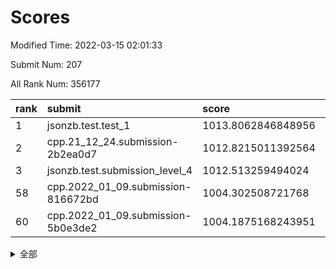 # Scores

Modified Time: 2022-03-15 02:01:33

Submit Num: 207

All Rank Num: 356177

| rank |               submit               |       score        |       sigma        | pk_num |
| :--- | :--------------------------------- | :----------------- | :----------------- | :----- |
| 1    | jsonzb.test.test_1                 | 1013.8062846848956 | 0.8074803075313728 | 6879   |
| 2    | cpp.21_12_24.submission-2b2ea0d7   | 1012.8215011392564 | 0.7891437778058706 | 6884   |
| 3    | jsonzb.test.submission_level_4     | 1012.513259494024  | 0.7904198349389555 | 6883   |
| 58   | cpp.2022_01_09.submission-816672bd | 1004.302508721768  | 0.7294512636711499 | 6884   |
| 60   | cpp.2022_01_09.submission-5b0e3de2 | 1004.1875168243951 | 0.7173826116510805 | 6883   |


<details>
<summary>全部</summary>

| rank |                 submit                 |       score        |       sigma        | pk_num |
| :--- | :------------------------------------- | :----------------- | :----------------- | :----- |
| 1    | jsonzb.test.test_1                     | 1013.8062846848956 | 0.8074803075313728 | 6879   |
| 2    | cpp.21_12_24.submission-2b2ea0d7       | 1012.8215011392564 | 0.7891437778058706 | 6884   |
| 3    | jsonzb.test.submission_level_4         | 1012.513259494024  | 0.7904198349389555 | 6883   |
| 4    | gobigger.level_3.submission_level_3_2  | 1011.8054909403378 | 0.7611567568181917 | 6883   |
| 5    | gobigger.level_3.submission_level_3_36 | 1011.7602026398254 | 0.7731976608261569 | 6884   |
| 6    | gobigger.level_3.submission_level_3_20 | 1011.3785100027454 | 0.7753939701458828 | 6885   |
| 7    | gobigger.level_3.submission_level_3_6  | 1011.3679185863367 | 0.7806938377014311 | 6880   |
| 8    | gobigger.level_3.submission_level_3_30 | 1011.3558336443859 | 0.7975334017573462 | 6881   |
| 9    | gobigger.level_3.submission_level_3_40 | 1011.2692627352579 | 0.7692969909367816 | 6881   |
| 10   | gobigger.level_3.submission_level_3_47 | 1011.1601236920878 | 0.7729809734527876 | 6883   |
| 11   | gobigger.level_3.submission_level_3_24 | 1011.0357662574364 | 0.7541619771425072 | 6883   |
| 12   | gobigger.level_3.submission_level_3_15 | 1010.9114080290717 | 0.7844024168356811 | 6881   |
| 13   | gobigger.level_3.submission_level_3_43 | 1010.8989046151806 | 0.7811257498487291 | 6883   |
| 14   | gobigger.level_3.submission_level_3_10 | 1010.8768936600305 | 0.7649656835949905 | 6883   |
| 15   | gobigger.level_3.submission_level_3_35 | 1010.8209212810016 | 0.7654062963133016 | 6879   |
| 16   | gobigger.level_3.submission_level_3_49 | 1010.7508990291484 | 0.757214258430335  | 6884   |
| 17   | gobigger.level_3.submission_level_3_12 | 1010.7143490484499 | 0.7975198610074745 | 6879   |
| 18   | gobigger.level_3.submission_level_3_21 | 1010.67548449401   | 0.754743862273803  | 6882   |
| 19   | gobigger.level_3.submission_level_3_8  | 1010.6022142480922 | 0.7783086857929666 | 6880   |
| 20   | gobigger.level_3.submission_level_3_37 | 1010.5354047288587 | 0.7494819540303456 | 6882   |
| 21   | gobigger.level_3.submission_level_3_18 | 1010.5166727623442 | 0.7586759930466642 | 6888   |
| 22   | gobigger.level_3.submission_level_3_26 | 1010.4548849563921 | 0.7436440569748904 | 6883   |
| 23   | gobigger.level_3.submission_level_3_38 | 1010.3491758368525 | 0.7639178435712309 | 6882   |
| 24   | gobigger.level_3.submission_level_3_48 | 1010.2480490784124 | 0.770704987843206  | 6884   |
| 25   | gobigger.level_3.submission_level_3_11 | 1010.233002279955  | 0.7662233800234994 | 6881   |
| 26   | gobigger.level_3.submission_level_3_32 | 1010.1937761580625 | 0.7592055307579577 | 6883   |
| 27   | gobigger.level_3.submission_level_3_23 | 1010.104925940185  | 0.7524783260309065 | 6880   |
| 28   | gobigger.level_3.submission_level_3_29 | 1010.0460750268568 | 0.7495722124452978 | 6886   |
| 29   | gobigger.level_3.submission_level_3_44 | 1010.0010740685887 | 0.7474761814617841 | 6880   |
| 30   | gobigger.level_3.submission_level_3_34 | 1009.9780741206299 | 0.7569773694551291 | 6883   |
| 31   | gobigger.level_3.submission_level_3_13 | 1009.9502423455115 | 0.7362290187356584 | 6883   |
| 32   | gobigger.level_3.submission_level_3_9  | 1009.946975112598  | 0.7490583791850731 | 6881   |
| 33   | gobigger.level_3.submission_level_3_42 | 1009.8908243789612 | 0.7491357544068241 | 6887   |
| 34   | gobigger.level_3.submission_level_3_33 | 1009.8587956150719 | 0.7845392506989001 | 6882   |
| 35   | gobigger.level_3.submission_level_3_28 | 1009.8582715022792 | 0.7377125793644942 | 6883   |
| 36   | gobigger.level_3.submission_level_3_22 | 1009.84600280157   | 0.7651229665633242 | 6882   |
| 37   | gobigger.level_3.submission_level_3_4  | 1009.6849561017455 | 0.7663662452605887 | 6883   |
| 38   | gobigger.level_3.submission_level_3_41 | 1009.6071438801325 | 0.754928651016265  | 6883   |
| 39   | gobigger.level_3.submission_level_3_1  | 1009.5537061422541 | 0.7625493417339553 | 6888   |
| 40   | gobigger.level_3.submission_level_3_19 | 1009.5402468478148 | 0.7492830238554286 | 6881   |
| 41   | gobigger.level_3.submission_level_3_5  | 1009.5074670426974 | 0.7524370256695404 | 6885   |
| 42   | gobigger.level_3.submission_level_3_25 | 1009.4684211666034 | 0.7411806364637661 | 6881   |
| 43   | gobigger.level_3.submission_level_3_7  | 1009.4578633012228 | 0.7609427825803149 | 6876   |
| 44   | gobigger.level_3.submission_level_3_27 | 1009.4320529314995 | 0.7755261463399237 | 6882   |
| 45   | gobigger.level_3.submission_level_3_16 | 1009.3150504733694 | 0.7519408202389574 | 6883   |
| 46   | gobigger.level_3.submission_level_3_14 | 1009.2895524974692 | 0.7367433070969239 | 6884   |
| 47   | gobigger.level_3.submission_level_3_17 | 1009.2358336365585 | 0.7489243892920691 | 6881   |
| 48   | gobigger.level_3.submission_level_3_31 | 1009.23150818751   | 0.7414238903584371 | 6883   |
| 49   | gobigger.level_3.submission_level_3_45 | 1009.1649822875667 | 0.7575322954278115 | 6885   |
| 50   | gobigger.level_3.submission_level_3_3  | 1008.9071497717214 | 0.7455013376467319 | 6882   |
| 51   | gobigger.level_3.submission_level_3_46 | 1008.7365882124702 | 0.7699627387711502 | 6882   |
| 52   | gobigger.level_3.submission_level_3_0  | 1008.2817692730248 | 0.7455139171637964 | 6882   |
| 53   | gobigger.level_3.submission_level_3_39 | 1007.9606330816853 | 0.7452308127050417 | 6879   |
| 54   | gobigger.level_1.submission_level_1_13 | 1004.7351124725403 | 0.7272692264254519 | 6882   |
| 55   | gobigger.level_1.submission_level_1_41 | 1004.6116938182304 | 0.7203318569311292 | 6878   |
| 56   | gobigger.level_1.submission_level_1_38 | 1004.4557386220282 | 0.7203777592720689 | 6877   |
| 57   | gobigger.level_1.submission_level_1_42 | 1004.3188438753066 | 0.7244431139995627 | 6884   |
| 58   | cpp.2022_01_09.submission-816672bd     | 1004.302508721768  | 0.7294512636711499 | 6884   |
| 59   | gobigger.level_1.submission_level_1_34 | 1004.2427563227969 | 0.7351701694696466 | 6881   |
| 60   | cpp.2022_01_09.submission-5b0e3de2     | 1004.1875168243951 | 0.7173826116510805 | 6883   |
| 61   | gobigger.level_1.submission_level_1_16 | 1004.1777919130552 | 0.7222912321980586 | 6883   |
| 62   | gobigger.level_1.submission_level_1_9  | 1004.1711259111312 | 0.7222011437858713 | 6886   |
| 63   | gobigger.level_1.submission_level_1_17 | 1004.1509400273936 | 0.7060687261833104 | 6883   |
| 64   | gobigger.level_1.submission_level_1_2  | 1004.0732852300077 | 0.7165314581176476 | 6886   |
| 65   | gobigger.level_1.submission_level_1_35 | 1003.9282758176562 | 0.7231489313504248 | 6885   |
| 66   | gobigger.level_1.submission_level_1_14 | 1003.8879491305431 | 0.711830334590046  | 6881   |
| 67   | gobigger.level_1.submission_level_1_6  | 1003.8784575682674 | 0.715153717804821  | 6886   |
| 68   | gobigger.level_1.submission_level_1_4  | 1003.7819866909498 | 0.7192823737558809 | 6882   |
| 69   | gobigger.level_1.submission_level_1_1  | 1003.7105828772942 | 0.7165696274415762 | 6882   |
| 70   | gobigger.level_1.submission_level_1_5  | 1003.66817119998   | 0.7171303522928327 | 6884   |
| 71   | gobigger.level_1.submission_level_1_30 | 1003.6625954042372 | 0.7231708002652066 | 6886   |
| 72   | gobigger.level_1.submission_level_1_48 | 1003.6150540621061 | 0.7225510398550913 | 6883   |
| 73   | gobigger.level_1.submission_level_1_33 | 1003.5998232189311 | 0.7088712981501736 | 6881   |
| 74   | gobigger.level_1.submission_level_1_26 | 1003.5206841378645 | 0.7162592302397089 | 6885   |
| 75   | gobigger.level_1.submission_level_1_29 | 1003.4559214295255 | 0.7193788933033396 | 6888   |
| 76   | gobigger.level_1.submission_level_1_19 | 1003.4473259451065 | 0.7160006468984611 | 6881   |
| 77   | gobigger.level_1.submission_level_1_46 | 1003.4186161949231 | 0.708057230584427  | 6886   |
| 78   | gobigger.level_1.submission_level_1_37 | 1003.4112237149465 | 0.7132025539222002 | 6887   |
| 79   | gobigger.level_1.submission_level_1_25 | 1003.3658251732992 | 0.717195767305797  | 6884   |
| 80   | gobigger.level_1.submission_level_1_28 | 1003.2102718061334 | 0.7169584688913002 | 6883   |
| 81   | gobigger.level_1.submission_level_1_36 | 1003.1787991685513 | 0.7165669619859001 | 6885   |
| 82   | gobigger.level_1.submission_level_1_44 | 1003.1473176693696 | 0.7035950294678581 | 6881   |
| 83   | gobigger.level_1.submission_level_1_11 | 1003.1227585437966 | 0.7165424740374834 | 6883   |
| 84   | gobigger.level_1.submission_level_1_49 | 1003.0913416053501 | 0.7111912357076657 | 6881   |
| 85   | gobigger.level_1.submission_level_1_27 | 1003.0063231581114 | 0.7133362885622241 | 6879   |
| 86   | gobigger.level_1.submission_level_1_12 | 1002.9960157863441 | 0.7193328690437156 | 6879   |
| 87   | gobigger.level_1.submission_level_1_43 | 1002.9829523369016 | 0.7185963912443557 | 6881   |
| 88   | gobigger.level_1.submission_level_1_24 | 1002.9257678135322 | 0.7072225416162696 | 6884   |
| 89   | gobigger.level_1.submission_level_1_40 | 1002.918665879296  | 0.7179784076727416 | 6879   |
| 90   | gobigger.level_1.submission_level_1_15 | 1002.913908154159  | 0.7189067569359521 | 6881   |
| 91   | gobigger.level_1.submission_level_1_39 | 1002.9018698392713 | 0.7127621043619031 | 6881   |
| 92   | gobigger.level_1.submission_level_1_18 | 1002.8881927598682 | 0.7050732208281684 | 6888   |
| 93   | gobigger.level_1.submission_level_1_0  | 1002.8013248290519 | 0.7173663039658299 | 6887   |
| 94   | gobigger.level_1.submission_level_1_8  | 1002.7024493822124 | 0.7132452010089335 | 6884   |
| 95   | gobigger.level_1.submission_level_1_21 | 1002.5371013053325 | 0.7143833699788418 | 6882   |
| 96   | gobigger.level_1.submission_level_1_3  | 1002.5335153448289 | 0.7135167531499911 | 6884   |
| 97   | gobigger.level_1.submission_level_1_31 | 1002.4055785453908 | 0.7174709795219955 | 6885   |
| 98   | gobigger.level_1.submission_level_1_22 | 1002.3996514012067 | 0.7248317742178552 | 6885   |
| 99   | gobigger.level_1.submission_level_1_32 | 1002.3473122831527 | 0.7072537095597357 | 6881   |
| 100  | gobigger.level_1.submission_level_1_45 | 1002.2275799550453 | 0.7077587414717943 | 6881   |
| 101  | gobigger.level_1.submission_level_1_10 | 1002.2245197665007 | 0.7101054609348959 | 6879   |
| 102  | gobigger.level_1.submission_level_1_23 | 1002.1749826687628 | 0.7211958438379432 | 6882   |
| 103  | gobigger.level_1.submission_level_1_7  | 1002.1637502924317 | 0.7017412698995952 | 6883   |
| 104  | gobigger.level_1.submission_level_1_20 | 1001.822427243683  | 0.7171870185508082 | 6881   |
| 105  | gobigger.level_1.submission_level_1_47 | 1000.8595375975345 | 0.708601217585377  | 6883   |
| 106  | gobigger.random.submission_random_16   | 997.7205698171927  | 0.7080300023549935 | 6887   |
| 107  | gobigger.random.submission_random_40   | 997.4393731016626  | 0.6999439087984527 | 6881   |
| 108  | gobigger.random.submission_random_28   | 997.1513651462043  | 0.7029242056796973 | 6879   |
| 109  | gobigger.random.submission_random_17   | 997.1415817807904  | 0.7094735464127967 | 6883   |
| 110  | gobigger.random.submission_random_34   | 996.840395200267   | 0.7050335941635097 | 6887   |
| 111  | gobigger.random.submission_random_35   | 996.8243956157366  | 0.7238634098788405 | 6882   |
| 112  | gobigger.random.submission_random_43   | 996.7553027639722  | 0.7200751505872216 | 6887   |
| 113  | gobigger.random.submission_random_13   | 996.7424294612557  | 0.7065882816867886 | 6885   |
| 114  | gobigger.random.submission_random_29   | 996.7050357816034  | 0.7058064219464318 | 6883   |
| 115  | gobigger.random.submission_random_3    | 996.6895802478608  | 0.7017370621181493 | 6886   |
| 116  | gobigger.random.submission_random_39   | 996.6837723215253  | 0.7057701589046885 | 6880   |
| 117  | gobigger.random.submission_random_20   | 996.497145453929   | 0.7020810992447928 | 6884   |
| 118  | gobigger.random.submission_random_36   | 996.4565473799256  | 0.7096998683471617 | 6882   |
| 119  | gobigger.random.submission_random_24   | 996.4283749745609  | 0.7160662465207502 | 6881   |
| 120  | gobigger.random.submission_random_44   | 996.4224280106993  | 0.7291144543876772 | 6883   |
| 121  | gobigger.random.submission_random_45   | 996.2359935895367  | 0.708985172486161  | 6882   |
| 122  | gobigger.random.submission_random_8    | 996.2196397941555  | 0.7146057657003699 | 6882   |
| 123  | gobigger.random.submission_random_31   | 996.2190144847865  | 0.7117329039540562 | 6886   |
| 124  | gobigger.random.submission_random_26   | 996.192725593826   | 0.6990933867427768 | 6887   |
| 125  | gobigger.random.submission_random_32   | 996.1346782607839  | 0.709356993075343  | 6886   |
| 126  | gobigger.random.submission_random_12   | 996.1280154212518  | 0.7087989495769245 | 6884   |
| 127  | gobigger.random.submission_random_14   | 996.0942781905513  | 0.6983736862073001 | 6885   |
| 128  | gobigger.random.submission_random_27   | 996.0881404135263  | 0.7068059124800046 | 6883   |
| 129  | gobigger.random.submission_random_23   | 996.0656528615402  | 0.6978989728643393 | 6883   |
| 130  | gobigger.random.submission_random_0    | 996.014657090225   | 0.7047550340409824 | 6883   |
| 131  | gobigger.random.submission_random_48   | 995.9707706032792  | 0.7053566991127842 | 6886   |
| 132  | gobigger.random.submission_random_42   | 995.9498086263349  | 0.7018711075703724 | 6882   |
| 133  | gobigger.random.submission_random_6    | 995.884331324537   | 0.7159397441311396 | 6879   |
| 134  | gobigger.random.submission_random_21   | 995.8803461194327  | 0.7157021274202099 | 6879   |
| 135  | gobigger.random.submission_random_38   | 995.8412634720135  | 0.7084416327294123 | 6887   |
| 136  | gobigger.random.submission_random_37   | 995.7759256087816  | 0.7039086122700712 | 6884   |
| 137  | gobigger.random.submission_random_47   | 995.7632297662047  | 0.7073085136862812 | 6887   |
| 138  | gobigger.random.submission_random_49   | 995.7442976732323  | 0.7227378167554337 | 6878   |
| 139  | gobigger.random.submission_random_19   | 995.7328503778473  | 0.7003530200377355 | 6878   |
| 140  | gobigger.random.submission_random_30   | 995.65803689787    | 0.7106621744759096 | 6875   |
| 141  | gobigger.random.submission_random_18   | 995.6429847041125  | 0.7023021173493524 | 6879   |
| 142  | gobigger.random.submission_random_33   | 995.5357984621648  | 0.7152965202792908 | 6882   |
| 143  | gobigger.random.submission_random_4    | 995.5238578369939  | 0.7113644430068875 | 6882   |
| 144  | gobigger.random.submission_random_11   | 995.5072441430362  | 0.7004165171770409 | 6883   |
| 145  | gobigger.random.submission_random_22   | 995.4999321735531  | 0.7264098457734548 | 6887   |
| 146  | gobigger.random.submission_random_46   | 995.4388482635676  | 0.6979519107178547 | 6883   |
| 147  | gobigger.random.submission_random_7    | 995.2804211728886  | 0.7047285608845765 | 6882   |
| 148  | gobigger.random.submission_random_5    | 995.1882662440906  | 0.7072085030568965 | 6884   |
| 149  | gobigger.random.submission_random_15   | 995.1752636935762  | 0.7211551290362815 | 6878   |
| 150  | gobigger.random.submission_random_10   | 995.1675789445919  | 0.7087931280592171 | 6885   |
| 151  | gobigger.random.submission_random_25   | 995.0835407536964  | 0.7084695817992962 | 6885   |
| 152  | gobigger.random.submission_random_41   | 994.9330205869303  | 0.7051269099723682 | 6883   |
| 153  | gobigger.random.submission_random_2    | 994.877378141906   | 0.7290639589298838 | 6879   |
| 154  | gobigger.random.submission_random_1    | 994.7234550565508  | 0.7095178506310944 | 6882   |
| 155  | gobigger.random.submission_random_9    | 994.5187008644446  | 0.7238228272342276 | 6885   |
| 156  | gobigger.level_2.submission_level_2_48 | 994.1127688825035  | 0.7278476648315894 | 6886   |
| 157  | gobigger.level_2.submission_level_2_17 | 993.9419351302637  | 0.7294339698493955 | 6880   |
| 158  | gobigger.level_2.submission_level_2_20 | 993.7590065819234  | 0.7283173915197193 | 6880   |
| 159  | gobigger.level_2.submission_level_2_42 | 993.6096523630962  | 0.7386780170017571 | 6886   |
| 160  | gobigger.level_2.submission_level_2_41 | 993.5663058987533  | 0.7411143948218291 | 6883   |
| 161  | gobigger.level_2.submission_level_2_46 | 993.4481969827011  | 0.7351812534223762 | 6882   |
| 162  | gobigger.level_2.submission_level_2_13 | 993.3914019739937  | 0.7298417326358362 | 6883   |
| 163  | gobigger.level_2.submission_level_2_24 | 993.0892455552356  | 0.759829555620256  | 6882   |
| 164  | gobigger.level_2.submission_level_2_45 | 992.920489724964   | 0.7455242866751219 | 6885   |
| 165  | gobigger.level_2.submission_level_2_8  | 992.8969611620164  | 0.7520939274629421 | 6883   |
| 166  | gobigger.level_2.submission_level_2_14 | 992.7126647753418  | 0.7374166010325253 | 6883   |
| 167  | gobigger.level_2.submission_level_2_47 | 992.6192050900819  | 0.7636833278021459 | 6878   |
| 168  | gobigger.level_2.submission_level_2_2  | 992.549796231184   | 0.7326959757121093 | 6887   |
| 169  | gobigger.level_2.submission_level_2_23 | 992.5085671717616  | 0.7250772223667438 | 6883   |
| 170  | gobigger.level_2.submission_level_2_43 | 992.4790199083784  | 0.7524652271027009 | 6882   |
| 171  | gobigger.level_2.submission_level_2_15 | 992.462642015574   | 0.747661675906146  | 6881   |
| 172  | gobigger.level_2.submission_level_2_39 | 992.4177226967957  | 0.7424915110545922 | 6886   |
| 173  | gobigger.level_2.submission_level_2_5  | 992.361857026634   | 0.7359183929623248 | 6885   |
| 174  | gobigger.level_2.submission_level_2_10 | 992.3587713409154  | 0.7501687467126784 | 6882   |
| 175  | gobigger.level_2.submission_level_2_11 | 992.3234239642832  | 0.7388513124153631 | 6880   |
| 176  | gobigger.level_2.submission_level_2_33 | 992.3198081231534  | 0.742115069571836  | 6879   |
| 177  | gobigger.level_2.submission_level_2_35 | 992.234617748403   | 0.7581054827422226 | 6881   |
| 178  | gobigger.level_2.submission_level_2_6  | 992.1841376595646  | 0.7310804631210535 | 6883   |
| 179  | gobigger.level_2.submission_level_2_28 | 992.0833111663626  | 0.751252811012239  | 6880   |
| 180  | gobigger.level_2.submission_level_2_44 | 992.0152366534338  | 0.7472099024051893 | 6882   |
| 181  | gobigger.level_2.submission_level_2_7  | 991.9918362894562  | 0.7425590896666582 | 6885   |
| 182  | gobigger.level_2.submission_level_2_19 | 991.9850715302351  | 0.7505165286141    | 6883   |
| 183  | gobigger.level_2.submission_level_2_12 | 991.9813386355165  | 0.759060777217185  | 6881   |
| 184  | gobigger.level_2.submission_level_2_27 | 991.9587353344878  | 0.7606773963454724 | 6883   |
| 185  | gobigger.level_2.submission_level_2_30 | 991.919806242177   | 0.7600700737520502 | 6885   |
| 186  | gobigger.level_2.submission_level_2_40 | 991.7745590655242  | 0.7600285958415802 | 6886   |
| 187  | gobigger.level_2.submission_level_2_31 | 991.7503117896096  | 0.7420012932898822 | 6883   |
| 188  | gobigger.level_2.submission_level_2_49 | 991.7204795447756  | 0.7407433472730652 | 6880   |
| 189  | gobigger.level_2.submission_level_2_34 | 991.6193397333868  | 0.7680195128525917 | 6885   |
| 190  | gobigger.level_2.submission_level_2_29 | 991.6153645180729  | 0.7425756838132728 | 6884   |
| 191  | gobigger.level_2.submission_level_2_22 | 991.5864426070968  | 0.7424592056912637 | 6886   |
| 192  | gobigger.level_2.submission_level_2_3  | 991.5836469217634  | 0.7408050913511324 | 6881   |
| 193  | gobigger.level_2.submission_level_2_18 | 991.5214628823703  | 0.7613280861675106 | 6881   |
| 194  | gobigger.level_2.submission_level_2_25 | 991.454285386039   | 0.771126375342477  | 6878   |
| 195  | gobigger.level_2.submission_level_2_0  | 991.1623253028813  | 0.759860040048308  | 6889   |
| 196  | gobigger.level_2.submission_level_2_4  | 991.1439623750559  | 0.7569256028649325 | 6880   |
| 197  | gobigger.level_2.submission_level_2_36 | 991.081718213726   | 0.7475143345012764 | 6880   |
| 198  | gobigger.level_2.submission_level_2_37 | 990.9573749898282  | 0.7701498967249877 | 6874   |
| 199  | gobigger.level_2.submission_level_2_38 | 990.8045305617559  | 0.7777306666296518 | 6885   |
| 200  | gobigger.level_2.submission_level_2_1  | 990.6110174592943  | 0.7763471400414642 | 6878   |
| 201  | gobigger.level_2.submission_level_2_26 | 990.5831279836866  | 0.745685456290214  | 6881   |
| 202  | gobigger.level_2.submission_level_2_16 | 990.4896227241662  | 0.7577775061128968 | 6883   |
| 203  | gobigger.level_2.submission_level_2_21 | 990.4432295500721  | 0.7706350013525775 | 6884   |
| 204  | gobigger.level_2.submission_level_2_32 | 990.304618799934   | 0.7688816284169705 | 6884   |
| 205  | gobigger.level_2.submission_level_2_9  | 990.2361019210595  | 0.7622301298653367 | 6883   |
| 206  | gobigger.none.submission_none_0        | 977.5851984890226  | 1.4717035439301396 | 6884   |
| 207  | gobigger.none.submission_none_1        | 974.7030412983755  | 1.6055358884726032 | 6881   |

</details>